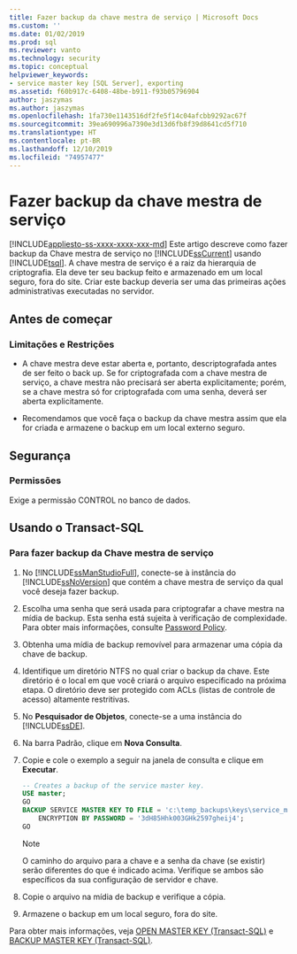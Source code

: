 ```yaml
---
title: Fazer backup da chave mestra de serviço | Microsoft Docs
ms.custom: ''
ms.date: 01/02/2019
ms.prod: sql
ms.reviewer: vanto
ms.technology: security
ms.topic: conceptual
helpviewer_keywords:
- service master key [SQL Server], exporting
ms.assetid: f60b917c-6408-48be-b911-f93b05796904
author: jaszymas
ms.author: jaszymas
ms.openlocfilehash: 1fa730e1143516df2fe5f14c04afcbb9292ac67f
ms.sourcegitcommit: 39ea690996a7390e3d13d6fb8f39d8641cd5f710
ms.translationtype: HT
ms.contentlocale: pt-BR
ms.lasthandoff: 12/10/2019
ms.locfileid: "74957477"
---
```

# <a name="back-up-the-service-master-key"></a>Fazer backup da chave mestra de serviço
[!INCLUDE[appliesto-ss-xxxx-xxxx-xxx-md](../../../includes/appliesto-ss-xxxx-xxxx-xxx-md.md)]
  Este artigo descreve como fazer backup da Chave mestra de serviço no [!INCLUDE[ssCurrent](../../../includes/sscurrent-md.md)] usando [!INCLUDE[tsql](../../../includes/tsql-md.md)]. A chave mestra de serviço é a raiz da hierarquia de criptografia. Ela deve ter seu backup feito e armazenado em um local seguro, fora do site. Criar este backup deveria ser uma das primeiras ações administrativas executadas no servidor.  

## <a name="before-you-begin"></a>Antes de começar  
  
### <a name="limitations-and-restrictions"></a>Limitações e Restrições  

- A chave mestra deve estar aberta e, portanto, descriptografada antes de ser feito o back up. Se for criptografada com a chave mestra de serviço, a chave mestra não precisará ser aberta explicitamente; porém, se a chave mestra só for criptografada com uma senha, deverá ser aberta explicitamente.  
  
- Recomendamos que você faça o backup da chave mestra assim que ela for criada e armazene o backup em um local externo seguro.  
  
## <a name="security"></a>Segurança  
  
### <a name="permissions"></a>Permissões
Exige a permissão CONTROL no banco de dados.  
  
## <a name="using-transact-sql"></a>Usando o Transact-SQL  
  
### <a name="to-back-up-the-service-master-key"></a>Para fazer backup da Chave mestra de serviço
  
1. No [!INCLUDE[ssManStudioFull](../../../includes/ssmanstudiofull-md.md)], conecte-se à instância do [!INCLUDE[ssNoVersion](../../../includes/ssnoversion-md.md)] que contém a chave mestra de serviço da qual você deseja fazer backup.  
  
2. Escolha uma senha que será usada para criptografar a chave mestra na mídia de backup. Esta senha está sujeita à verificação de complexidade. Para obter mais informações, consulte [Password Policy](../../../relational-databases/security/password-policy.md).  
  
3. Obtenha uma mídia de backup removível para armazenar uma cópia da chave de backup.  
  
4. Identifique um diretório NTFS no qual criar o backup da chave. Este diretório é o local em que você criará o arquivo especificado na próxima etapa. O diretório deve ser protegido com ACLs (listas de controle de acesso) altamente restritivas.  
  
5. No **Pesquisador de Objetos**, conecte-se a uma instância do [!INCLUDE[ssDE](../../../includes/ssde-md.md)].  
  
6. Na barra Padrão, clique em **Nova Consulta**.  
  
7. Copie e cole o exemplo a seguir na janela de consulta e clique em **Executar**.  
  
    ```sql
    -- Creates a backup of the service master key.
    USE master;
    GO
    BACKUP SERVICE MASTER KEY TO FILE = 'c:\temp_backups\keys\service_master_ key'
        ENCRYPTION BY PASSWORD = '3dH85Hhk003GHk2597gheij4';
    GO
    ```  
  
    > [!NOTE]  
    > O caminho do arquivo para a chave e a senha da chave (se existir) serão diferentes do que é indicado acima. Verifique se ambos são específicos da sua configuração de servidor e chave.
  
8. Copie o arquivo na mídia de backup e verifique a cópia.  
  
9. Armazene o backup em um local seguro, fora do site.  

 Para obter mais informações, veja [OPEN MASTER KEY &#40;Transact-SQL&#41;](../../../t-sql/statements/open-master-key-transact-sql.md) e [BACKUP MASTER KEY &#40;Transact-SQL&#41;](../../../t-sql/statements/backup-master-key-transact-sql.md).  
